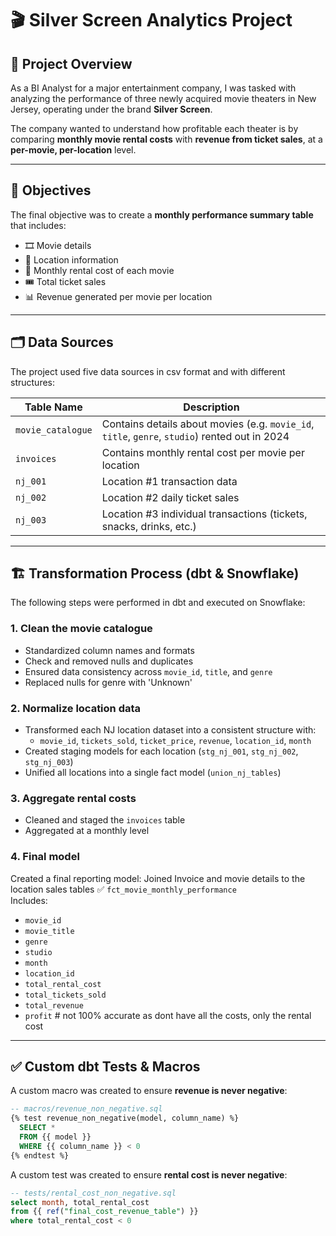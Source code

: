 # 🎬 Silver Screen Analytics Project

## 📖 Project Overview

As a BI Analyst for a major entertainment company, I was tasked with analyzing the performance of three newly acquired movie theaters in New Jersey, operating under the brand **Silver Screen**.

The company wanted to understand how profitable each theater is by comparing **monthly movie rental costs** with **revenue from ticket sales**, at a **per-movie, per-location** level.

---

## 🎯 Objectives

The final objective was to create a **monthly performance summary table** that includes:

- 🎞️ Movie details
- 📍 Location information
- 💸 Monthly rental cost of each movie
- 🎟️ Total ticket sales
- 📊 Revenue generated per movie per location

---

## 🗂️ Data Sources

The project used five data sources in csv format and with different structures:

| Table Name        | Description |
|------------------|-------------|
| `movie_catalogue` | Contains details about movies (e.g. `movie_id`, `title`, `genre`, `studio`) rented out in 2024 |
| `invoices`        | Contains monthly rental cost per movie per location |
| `nj_001`          | Location #1 transaction data |
| `nj_002`          | Location #2 daily ticket sales |
| `nj_003`          | Location #3 individual transactions (tickets, snacks, drinks, etc.) |

---

## 🏗️ Transformation Process (dbt & Snowflake)

The following steps were performed in dbt and executed on Snowflake:

### 1. **Clean the movie catalogue**
- Standardized column names and formats
- Check and removed nulls and duplicates
- Ensured data consistency across `movie_id`, `title`, and `genre`
- Replaced nulls for genre with 'Unknown'

### 2. **Normalize location data**
- Transformed each NJ location dataset into a consistent structure with:
  - `movie_id`, `tickets_sold`, `ticket_price`, `revenue`, `location_id`, `month`
- Created staging models for each location (`stg_nj_001`, `stg_nj_002`, `stg_nj_003`)
- Unified all locations into a single fact model (`union_nj_tables`)

### 3. **Aggregate rental costs**
- Cleaned and staged the `invoices` table
- Aggregated at a monthly level

### 4. **Final model**
Created a final reporting model:  Joined Invoice and movie details to the location sales tables
✅ `fct_movie_monthly_performance`  
Includes:
- `movie_id`
- `movie_title`
- `genre`
- `studio`
- `month`
- `location_id`
- `total_rental_cost`
- `total_tickets_sold`
- `total_revenue`
- `profit` # not 100% accurate as dont have all the costs, only the rental cost

---

## ✅ Custom dbt Tests & Macros

A custom macro was created to ensure **revenue is never negative**:

```sql
-- macros/revenue_non_negative.sql
{% test revenue_non_negative(model, column_name) %}
  SELECT *
  FROM {{ model }}
  WHERE {{ column_name }} < 0
{% endtest %}

````

A custom test was created to ensure **rental cost is never negative**:

```sql
-- tests/rental_cost_non_negative.sql
select month, total_rental_cost
from {{ ref("final_cost_revenue_table") }}
where total_rental_cost < 0